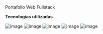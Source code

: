 Portafolio Web Fullstack

**Tecnologias utilizadas**

![image](https://github.com/user-attachments/assets/4c5aa5b8-0e6c-4858-b925-1c111c4c022f)
![image](https://github.com/user-attachments/assets/46a37cc5-d614-4318-8907-41090625e757)
![image](https://github.com/user-attachments/assets/21611912-a032-4860-9850-5b17a8f5c816)
![image](https://github.com/user-attachments/assets/65900e76-f35c-40cd-a47a-123885c1cb3e)
![image](https://github.com/user-attachments/assets/1eb67bd8-cd76-418e-8c33-a27e661cca97)
